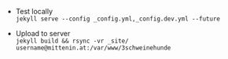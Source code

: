 
* Test locally<br/>
  `jekyll serve --config _config.yml,_config.dev.yml --future`

* Upload to server<br/>
 `jekyll build && rsync -vr _site/ username@mittenin.at:/var/www/3schweinehunde`